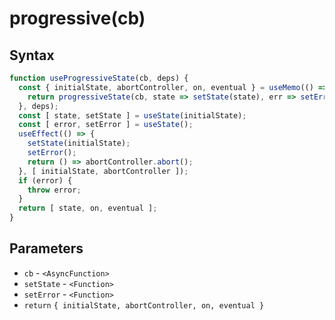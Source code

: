 # progressive(cb)

## Syntax

```js
function useProgressiveState(cb, deps) {
  const { initialState, abortController, on, eventual } = useMemo(() => {
    return progressiveState(cb, state => setState(state), err => setError(err));
  }, deps);
  const [ state, setState ] = useState(initialState);
  const [ error, setError ] = useState();
  useEffect(() => {
    setState(initialState);
    setError();
    return () => abortController.abort();
  }, [ initialState, abortController ]);
  if (error) {
    throw error;
  }
  return [ state, on, eventual ];
}
```

## Parameters

* `cb` - `<AsyncFunction>`
* `setState` - `<Function>`
* `setError` - `<Function>`
* `return` `{ initialState, abortController, on, eventual }`
